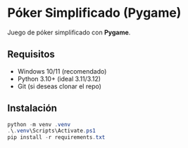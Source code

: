 # Póker Simplificado (Pygame)

Juego de póker simplificado con **Pygame**.

## Requisitos

- Windows 10/11 (recomendado)
- Python 3.10+ (ideal 3.11/3.12)
- Git (si deseas clonar el repo)

## Instalación

```powershell
python -m venv .venv
.\.venv\Scripts\Activate.ps1
pip install -r requirements.txt